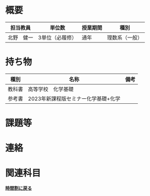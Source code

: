 # 概要
| 担当教員        | 単位数      | 授業期間 | 種別      |
|-------------|----------|------|---------|
| 北野　健一 | 3単位（必履修） | 通年   | 理数系（一般） |
# 持ち物
| 種別  | 名称                   | 備考 |
|-----|----------------------| --- |
| 教科書 | 高等学校　化学基礎            |    |
| 参考書 | 2023年新課程版セミナー化学基礎+化学 |    |
# 課題等

# 連絡

# 関連科目
[**時間割に戻る**](../timetable.md)
